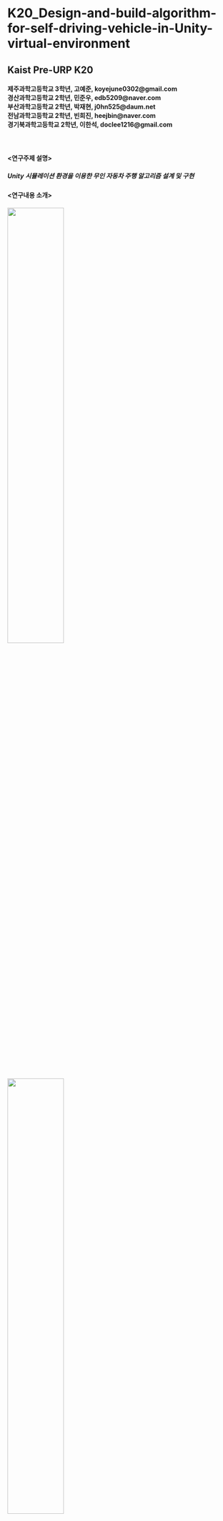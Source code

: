 # K20_Design-and-build-algorithm-for-self-driving-vehicle-in-Unity-virtual-environment
<h2>Kaist Pre-URP K20</h2>
<h4>
제주과학고등학교 3학년, 고예준, koyejune0302@gmail.com<br>
경산과학고등학교 2학년, 민준우, edb5209@naver.com<br>
부산과학고등학교 2학년, 박재현, j0hn525@daum.net<br>
전남과학고등학교 2학년, 빈희진, heejbin@naver.com<br>
경기북과학고등학교 2학년, 이한석, doclee1216@gmail.com<br>
 </h4>
<br>
<h4><연구주제 설명></h4>
<h5> Unity 시뮬레이션 환경을 이용한 무인 자동차 주행 알고리즘 설계 및 구현</h5>

<h4><연구내용 소개></h4>
<div style="width:100%; margin:0 auto;">
<a href="#"><img style="width:50%" src="https://github.com/KoYejune0302/K20_Design-and-build-algorithm-for-self-driving-vehicle-in-Unity-virtual-environment/blob/main/%ED%95%99%EC%8A%B5%20%EC%9E%90%EB%A3%8C/image01.png"></a>
<a href="#"><img style="width:50%" src="https://github.com/KoYejune0302/K20_Design-and-build-algorithm-for-self-driving-vehicle-in-Unity-virtual-environment/blob/main/%ED%95%99%EC%8A%B5%20%EC%9E%90%EB%A3%8C/image02.png"></a>
</div>
<h5> 로봇, 무인자동차, 드론 등 하드웨어와 소프트웨어를 융합한 기술들이 발전함에 따라 각 분야의 기본지식과 더불어 여러 분야의 융합을 통한 문제해결 능력이 요구되고 있다. 또한 언텍트 문화의 보편화와 컴퓨터 성능 향상에 따라 이러한 융합 기술을 시뮬레이션을 통하여 구현하는 수요가 증가하고 있는 실정이다. 이러한 배경 속에 대표적인 융합 기술 중 하나인 무인 자동차에 대한 연구를 시뮬레이션 환경에서 진행함으로써 학생들에게 시뮬레이션 환경에서 물리적 현상을 고려한 로봇 및 차량 제어 알고리즘을 경험할 수 있도록 한다. 이와 같은 경험은 시뮬레이션 사용 능력, 일반 제어부터 강화학습 등의 최신 알고리즘까지 로봇을 제어하기 위한 알고리즘 구축 능력, 물리적 환경에서 마주한 문제해결 능력 등 새로운 기술에 대한 이해 능력과 폭넓은 시각을 제공하여 줄 것이다.</h5>

<h4><연구방법 소개></h4>
<h5>
● 가상 환경으로 사용되는 Unity 환경 학습 및 숙달 <br>
● 자율 주행을 위한 환경과 이에 적용할 주행 알고리즘 학습<br>
● 간단한 자율주행 알고리즘에서 강화학습을 활용한 알고리즘까지 점진적 구축 및 적용 <br>
● 구축한 연구결과를 기반으로 과학적 보고서 작성법 학습 및 작성<br>
</h5>

